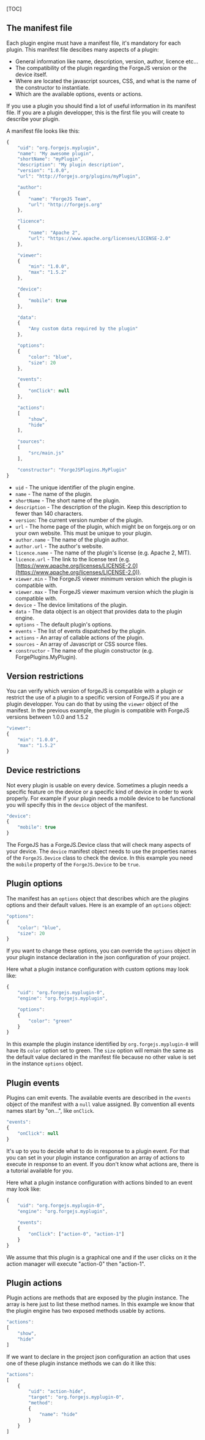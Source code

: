 [TOC]

## The manifest file

Each plugin engine must have a manifest file, it's mandatory for each plugin. This manifest file descibes many aspects of a plugin:

- General information like name, description, version, author, licence etc...
- The compatibility of the plugin regarding the ForgeJS version or the device itself.
- Where are located the javascript sources, CSS, and what is the name of the constructor to instantiate.
- Which are the available options, events or actions.

If you use a plugin you should find a lot of useful information in its manifest file. If you are a plugin developper, this is the first file you will create to describe your plugin.

A manifest file looks like this:

```js
{
    "uid": "org.forgejs.myplugin",
    "name": "My awesome plugin",
    "shortName": "myPlugin",
    "description": "My plugin description",
    "version": "1.0.0",
    "url": "http://forgejs.org/plugins/myPlugin",

    "author":
    {
        "name": "ForgeJS Team",
        "url": "http://forgejs.org"
    },

    "licence":
    {
        "name": "Apache 2",
        "url": "https://www.apache.org/licenses/LICENSE-2.0"
    },

    "viewer":
    {
        "min": "1.0.0",
        "max": "1.5.2"
    },

    "device":
    {
        "mobile": true
    },

    "data":
    {
        "Any custom data required by the plugin"
    },

    "options":
    {
        "color": "blue",
        "size": 20
    },

    "events":
    {
        "onClick": null
    },

    "actions":
    [
        "show",
        "hide"
    ],

    "sources":
    [
        "src/main.js"
    ],

    "constructor": "ForgeJSPlugins.MyPlugin"
}
```

- `uid` - The unique identifier of the plugin engine.
- `name` - The name of the plugin.
- `shortName` - The short name of the plugin.
- `description` - The description of the plugin. Keep this description to fewer than 140 characters.
- `version`: The current version number of the plugin.
- `url` - The home page of the plugin, which might be on forgejs.org or on your own website. This must be unique to your plugin.
- `author.name` - The name of the plugin author.
- `author.url` - The author's website.
- `licence.name` - The name of the plugin's license (e.g. Apache 2, MIT).
- `licence.url` - The link to the license text (e.g. [https://www.apache.org/licenses/LICENSE-2.0](https://www.apache.org/licenses/LICENSE-2.0)).
- `viewer.min` - The ForgeJS viewer minimum version which the plugin is compatible with.
- `viewer.max` - The ForgeJS viewer maximum version which the plugin is compatible with.
- `device` - The device limitations of the plugin.
- `data` - The data object is an object that provides data to the plugin engine.
- `options` - The default plugin's options.
- `events` - The list of events dispatched by the plugin.
- `actions` - An array of callable actions of the plugin.
- `sources` - An array of Javascript or CSS source files.
- `constructor` - The name of the plugin constructor (e.g. ForgePlugins.MyPlugin).

## Version restrictions

You can verify which version of forgeJS is compatible with a plugin or restrict the use of a plugin to a specific version of ForgeJS if you are a plugin developper. You can do that by using the `viewer` object of the manifest. In the previous example, the plugin is compatible with ForgeJS versions between 1.0.0 and 1.5.2

```js
"viewer":
{
    "min": "1.0.0",
    "max": "1.5.2"
}
```

## Device restrictions

Not every plugin is usable on every device. Sometimes a plugin needs a specific feature on the device or a specific kind of device in order to work properly. For example if your plugin needs a mobile device to be functional you will specify this in the `device` object of the manifest.

```js
"device":
{
    "mobile": true
}
```

The ForgeJS has a ForgeJS.Device class that will check many aspects of your device. The `device` manifest object needs to use the properties names of the `ForgeJS.Device` class to check the device. In this example you need the `mobile` property of the `ForgeJS.Device` to be `true`.

## Plugin options

The manifest has an `options` object that describes which are the plugins options and their default values. Here is an example of an `options` object:

```js
"options":
{
    "color": "blue",
    "size": 20
}
```

If you want to change these options, you can override the `options` object in your plugin instance declaration in the json configuration of your project.

Here what a plugin instance configuration with custom options may look like:

```js
{
    "uid": "org.forgejs.myplugin-0",
    "engine": "org.forgejs.myplugin",

    "options":
    {
        "color": "green"
    }
}
```

In this example the plugin instance identified by `org.forgejs.myplugin-0` will have its `color` option set to green. The `size` option will remain the same as the default value declared in the manifest file because no other value is set in the instance `options` object.

## Plugin events

Plugins can emit events. The available events are described in the `events` object of the manifest with a `null` value assigned. By convention all events names start by "on...", like `onClick`.

```js
"events":
{
    "onClick": null
}
```

It's up to you to decide what to do in response to a plugin event. For that you can set in your plugin instance configuration an array of actions to execute in response to an event. If you don't know what actions are, there is a tutorial available for you.

Here what a plugin instance configuration with actions binded to an event may look like:

```js
{
    "uid": "org.forgejs.myplugin-0",
    "engine": "org.forgejs.myplugin",

    "events":
    {
        "onClick": ["action-0", "action-1"]
    }
}
```

We assume that this plugin is a graphical one and if the user clicks on it the action manager will execute "action-0" then "action-1".

## Plugin actions

Plugin actions are methods that are exposed by the plugin instance. The array is here just to list these method names. In this example we know that the plugin engine has two exposed methods usable by actions.

```js
"actions":
[
    "show",
    "hide"
]
```

If we want to declare in the project json configuration an action that uses one of these plugin instance methods we can do it like this:

```js
"actions":
[
    {
        "uid": "action-hide",
        "target": "org.forgejs.myplugin-0",
        "method":
        {
            "name": "hide"
        }
    }
]
```